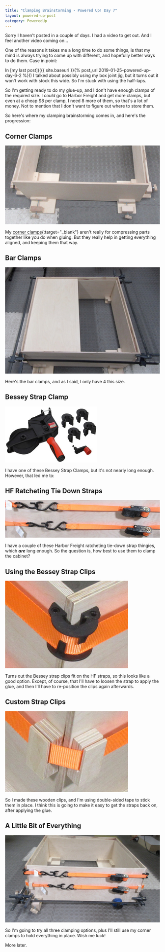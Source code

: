 ```yaml
---
title: "Clamping Brainstorming - Powered Up! Day 7"
layout: powered-up-post
category: PoweredUp
---
```

Sorry I haven't posted in a couple of days. I had a video to get out. And I feel another video coming on...

One of the reasons it takes me a long time to do some things, is that my mind is always trying to come up with different, and hopefully better ways to do them. Case in point:

In [my last post](({{ site.baseurl }}{% post_url 2019-01-25-powered-up-day-6-2 %})) I talked about possibly using my box joint jig, but it turns out it won't work with stock this wide. So I'm stuck with using the half-laps.

So I'm getting ready to do my glue-up, and I don't have enough clamps of the required size. I *could* go to Harbor Freight and get more clamps, but even at a cheap $8 per clamp, I need 8 more of them, so that's a lot of money. Not to mention that I don't want to figure out where to store them.

So here's where my clamping brainstorming comes in, and here's the progression:

## Corner Clamps

![](/assets/images-posts/powered-up-day-07-1-01.jpg)

My [corner clamps](https://youtu.be/X4BSyZuc-ak){:target="_blank"} aren't really for compressing parts together like you do when gluing. But they really help in getting everything aligned, and keeping them that way.

## Bar Clamps

![](/assets/images-posts/powered-up-day-07-1-02.jpg)

Here's the bar clamps, and as I said, I only have 4 this size.

## Bessey Strap Clamp

![](/assets/images-posts/powered-up-day-07-1-03.jpg)

I have one of these Bessey Strap Clamps, but it's not nearly long enough. However, that led me to:

## HF Ratcheting Tie Down Straps

![](/assets/images-posts/powered-up-day-07-1-04.jpg)

I have a couple of these Harbor Freight ratcheting tie-down strap thingies, which ***are*** long enough. So the question is, how best to use them to clamp the cabinet?

## Using the Bessey Strap Clips

![](/assets/images-posts/powered-up-day-07-1-05.jpg)

Turns out the Bessey strap clips fit on the HF straps, so this looks like a good option. Except, of course, that I'll have to loosen the strap to apply the glue, and then I'll have to re-position the clips again afterwards.

## Custom Strap Clips

![](/assets/images-posts/powered-up-day-07-1-06.jpg)

So I made these wooden clips, and I'm using double-sided tape to stick them in place. I think this is going to make it easy to get the straps back on, after applying the glue.

## A Little Bit of Everything

![](/assets/images-posts/powered-up-day-07-1-07.jpg)

So I'm going to try all three clamping options, plus I'll still use my corner clamps to hold everything in place. Wish me luck!

More later.

